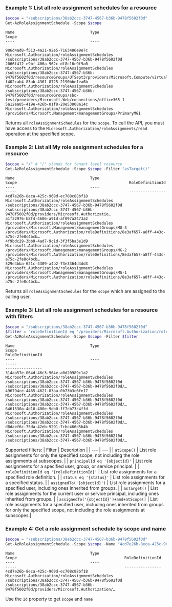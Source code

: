 ### Example 1: List all role assignment schedules for a resource

```powershell
$scope = "/subscriptions/38ab2ccc-3747-4567-b36b-9478f5602f0d"
Get-AzRoleAssignmentSchedule -Scope $scope 
```

```output
Name                                 Type                                            Scope
----                                 ----                                            -----
986d4ad8-f513-4a21-92e5-7163486e9e7c Microsoft.Authorization/roleAssignmentSchedules /subscriptions/38ab2ccc-3747-4567-b36b-9478f5602f0d
2066f412-e9bf-406a-962c-df8c16c9f9a0 Microsoft.Authorization/roleAssignmentSchedules /subscriptions/38ab2ccc-3747-4567-b36b-9478f5602f0d/resourceGroups/UTSept3/providers/Microsoft.Compute/virtualMachines/vmtest123
f402cab4-83ab-4361-8725-2190bbe1ea6b Microsoft.Authorization/roleAssignmentSchedules /subscriptions/38ab2ccc-3747-4567-b36b-9478f5602f0d/resourceGroups/sbo-test/providers/Microsoft.Web/connections/office365-1
5a12ea85-419e-426b-81f8-20e53808a14c Microsoft.Authorization/roleAssignmentSchedules /providers/Microsoft.Management/managementGroups/PrimaryMG1
```

Returns all `roleAssignmentSchedules` for the `scope`. To call the API, you must have access to the `Microsoft.Authorization/roleAssignments/read` operation at the specified scope.

### Example 2: List all My role assignment schedules for a resource

```powershell
$scope = "/" # "/" stands for tenant level resource
Get-AzRoleAssignmentSchedule -Scope $scope -Filter "asTarget()"
```

```output
Name                                 Type                                            Scope                                                 RoleDefinitionId
----                                 ----                                            -----                                                 ----------------                                                                      
4cd7e26b-8eca-425c-969d-ec708c88bf18 Microsoft.Authorization/roleAssignmentSchedules /subscriptions/38ab2ccc-3747-4567-b36b-9478f5602f0d   /subscriptions/38ab2ccc-3747-4567-b36b-9478f5602f0d/providers/Microsoft.Authorizatio… 
a1f32976-b8f4-4606-a91d-af097a2473a2 Microsoft.Authorization/roleAssignmentSchedules /providers/Microsoft.Management/managementGroups/MG-3 /providers/Microsoft.Authorization/roleDefinitions/8e3af657-a8ff-443c-a75c-2fe8c4bcb… 
4f9bdc29-3bb9-4ad7-9c1d-3f3f5ba3e1d9 Microsoft.Authorization/roleAssignmentSchedules /providers/Microsoft.Management/managementGroups/MG-2 /providers/Microsoft.Authorization/roleDefinitions/8e3af657-a8ff-443c-a75c-2fe8c4bcb… 
529e4bba-621c-4309-a4b2-73e3364d4dd3 Microsoft.Authorization/roleAssignmentSchedules /providers/Microsoft.Management/managementGroups/MG-1 /providers/Microsoft.Authorization/roleDefinitions/8e3af657-a8ff-443c-a75c-2fe8c4bcb… 
```

Returns all `roleAssignmentSchedules` for the `scope` which are assigned to the calling user.

### Example 3: List all role assignment schedules for a resource with filters

```powershell
$scope = "/subscriptions/38ab2ccc-3747-4567-b36b-9478f5602f0d"
$filter = "roleDefinitionId eq '/providers/Microsoft.Authorization/roleDefinitions/8e3af657-a8ff-443c-a75c-2fe8c4bcb635'"
Get-AzRoleAssignmentSchedule -Scope $scope -Filter $filter
```

```output
Name                                 Type                                            Scope                                                                                 RoleDefinitionId
----                                 ----                                            -----                                                                                 ----------------                                      
314aa57e-064d-46c3-964e-a0d20989c1a2 Microsoft.Authorization/roleAssignmentSchedules /subscriptions/38ab2ccc-3747-4567-b36b-9478f5602f0d                                   /subscriptions/38ab2ccc-3747-4567-b36b-9478f5602f0d/… 
496794ce-4465-4621-83aa-0b73b3c6fe17 Microsoft.Authorization/roleAssignmentSchedules /subscriptions/38ab2ccc-3747-4567-b36b-9478f5602f0d                                   /subscriptions/38ab2ccc-3747-4567-b36b-9478f5602f0d/… 
6461530a-4d10-400e-9eb0-ff7cb73c4ffd Microsoft.Authorization/roleAssignmentSchedules /subscriptions/38ab2ccc-3747-4567-b36b-9478f5602f0d                                   /subscriptions/38ab2ccc-3747-4567-b36b-9478f5602f0d/… 
d8daef6c-75da-42eb-9291-7cbc466d5b4b Microsoft.Authorization/roleAssignmentSchedules /subscriptions/38ab2ccc-3747-4567-b36b-9478f5602f0d                                   /subscriptions/38ab2ccc-3747-4567-b36b-9478f5602f0d/… 
```

Supported filters:
| Filter | Description |
| --- | --- |
| `atScope()` | List role assignments for only the specified scope, not including the role assignments at subscopes. |
| `principalId eq '{objectId}'` | List role assignments for a specified user, group, or service principal. |
| `roleDefinitionId eq '{roleDefinitionId}'` | List role assignments for a specified role definition. |
| `status eq '{status}'` | List role assignments for a specified status. |
| `assignedTo('{objectId}')` | List role assignments for a specified user, including ones inherited from groups. |
| `asTarget()` | List role assignments for the current user or service principal, including ones inherited from groups. |
| `assignedTo('{objectId}')+and+atScope()` | List role assignments for a specified user, including ones inherited from groups for only the specified scope, not including the role assignments at subscopes.|

### Example 4: Get a role assignment schedule by scope and name

```powershell
$scope = "/subscriptions/38ab2ccc-3747-4567-b36b-9478f5602f0d"
Get-AzRoleAssignmentSchedule -Scope $scope -Name "4cd7e26b-8eca-425c-969d-ec708c88bf18"
```

```output
Name                                 Type                                            Scope                                               RoleDefinitionId
----                                 ----                                            -----                                               ----------------                                                                        
4cd7e26b-8eca-425c-969d-ec708c88bf18 Microsoft.Authorization/roleAssignmentSchedules /subscriptions/38ab2ccc-3747-4567-b36b-9478f5602f0d /subscriptions/38ab2ccc-3747-4567-b36b-9478f5602f0d/providers/Microsoft.Authorization/… 
```

Use the `Id` property to get `scope` and `name`

